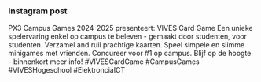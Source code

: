 ### Instagram post
PX3 Campus Games 2024-2025 presenteert: VIVES Card Game
Een unieke spelervaring enkel op campus te beleven - gemaakt door studenten, voor studenten.
Verzamel and ruil prachtige kaarten. Speel simpele en slimme minigames met vrienden. Concureer voor #1 op campus.
Blijf op de hoogte - binnenkort meer info! #VIVESCardGame #CampusGames #VIVESHogeschool #ElektronciaICT
